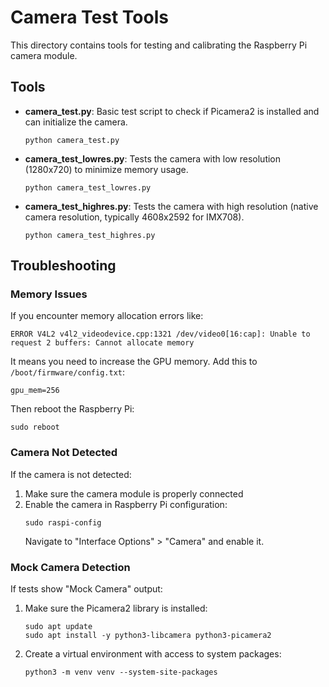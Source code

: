 # Camera Test Tools

This directory contains tools for testing and calibrating the Raspberry Pi camera module.

## Tools

- **camera_test.py**: Basic test script to check if Picamera2 is installed and can initialize the camera.
  ```
  python camera_test.py
  ```

- **camera_test_lowres.py**: Tests the camera with low resolution (1280x720) to minimize memory usage.
  ```
  python camera_test_lowres.py
  ```

- **camera_test_highres.py**: Tests the camera with high resolution (native camera resolution, typically 4608x2592 for IMX708).
  ```
  python camera_test_highres.py
  ```

## Troubleshooting

### Memory Issues

If you encounter memory allocation errors like:
```
ERROR V4L2 v4l2_videodevice.cpp:1321 /dev/video0[16:cap]: Unable to request 2 buffers: Cannot allocate memory
```

It means you need to increase the GPU memory. Add this to `/boot/firmware/config.txt`:
```
gpu_mem=256
```

Then reboot the Raspberry Pi:
```
sudo reboot
```

### Camera Not Detected

If the camera is not detected:
1. Make sure the camera module is properly connected
2. Enable the camera in Raspberry Pi configuration:
   ```
   sudo raspi-config
   ```
   Navigate to "Interface Options" > "Camera" and enable it.

### Mock Camera Detection

If tests show "Mock Camera" output:
1. Make sure the Picamera2 library is installed:
   ```
   sudo apt update
   sudo apt install -y python3-libcamera python3-picamera2
   ```
2. Create a virtual environment with access to system packages:
   ```
   python3 -m venv venv --system-site-packages
   ``` 